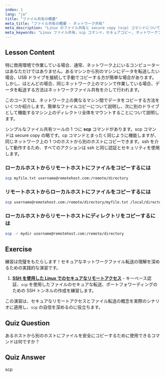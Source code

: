 ```yaml
---
index: 1
lang: "ja"
title: "ファイル共有の概要"
meta_title: "ファイル共有の概要 - ネットワーク共有"
meta_description: "Linux のファイル共有と secure copy (scp) コマンドについて学びましょう。ネットワーク上のホスト間でファイルを転送します。この初心者向けのガイドで始めましょう！"
meta_keywords: "Linux ファイル共有，scp コマンド，セキュアコピー, ネットワークファイル転送，Linux チュートリアル，初心者向け Linux, Linux ガイド"
---
```


## Lesson Content

特に商用環境で作業している場合、通常、ネットワーク上にいるコンピューターはあなただけではありません。あるマシンから別のマシンにデータを転送したい場合、USB ドライブを接続して手動でコピーする方が簡単な場合があります。しかし、ほとんどの場合、同じネットワーク上のマシンで作業している場合、データを転送する方法はネットワークファイル共有を介して行われます。

このコースでは、ネットワーク上の異なるマシン間でデータをコピーする方法をいくつか紹介します。簡単なファイルコピーについて説明し、次に別のドライブとして機能するマシン上のディレクトリ全体をマウントすることについて説明します。

シンプルなファイル共有ツールの 1 つに **scp** コマンドがあります。scp コマンドは secure copy の略です。cp コマンドとまったく同じように機能しますが、同じネットワーク上の 1 つのホストから別のホストにコピーできます。ssh を介して動作するため、すべてのアクションは ssh と同じ認証とセキュリティを使用します。

### ローカルホストからリモートホストにファイルをコピーするには

```bash
scp myfile.txt username@remotehost.com:/remote/directory
```

### リモートホストからローカルホストにファイルをコピーするには

```bash
scp username@remotehost.com:/remote/directory/myfile.txt /local/directory
```

### ローカルホストからリモートホストにディレクトリをコピーするには

```bash
scp -r mydir username@remotehost.com:/remote/directory
```

## Exercise

練習は完璧をもたらします！セキュアなネットワークファイル転送の理解を深めるための実践的な演習です。

1. **[SSH を使用した Linux でのセキュアなリモートアクセス](https://labex.io/ja/labs/comptia-secure-remote-access-in-linux-with-ssh-592816)** - キーベース認証、`scp` を使用したファイルのセキュアな転送、ポートフォワーディングのための SSH トンネルの作成を練習します。

この演習は、セキュアなリモートアクセスとファイル転送の概念を実際のシナリオに適用し、`scp` の自信を深めるのに役立ちます。

## Quiz Question

あるホストから別のホストにファイルを安全にコピーするために使用できるコマンドは何ですか？

## Quiz Answer

scp
